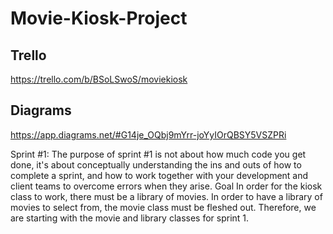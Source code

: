 # Movie-Kiosk-Project
## Trello
https://trello.com/b/BSoLSwoS/moviekiosk

## Diagrams
https://app.diagrams.net/#G14je_OQbj9mYrr-joYyIOrQBSY5VSZPRi

Sprint #1: The purpose of sprint #1 is not about how much code you get done, it's about conceptually understanding the ins and outs of how to complete a sprint, and how to work together with your development and client teams to overcome errors when they arise. Goal In order for the kiosk class to work, there must be a library of movies. In order to have a library of movies to select from, the movie class must be fleshed out. Therefore, we are starting with the movie and library classes for sprint 1.
